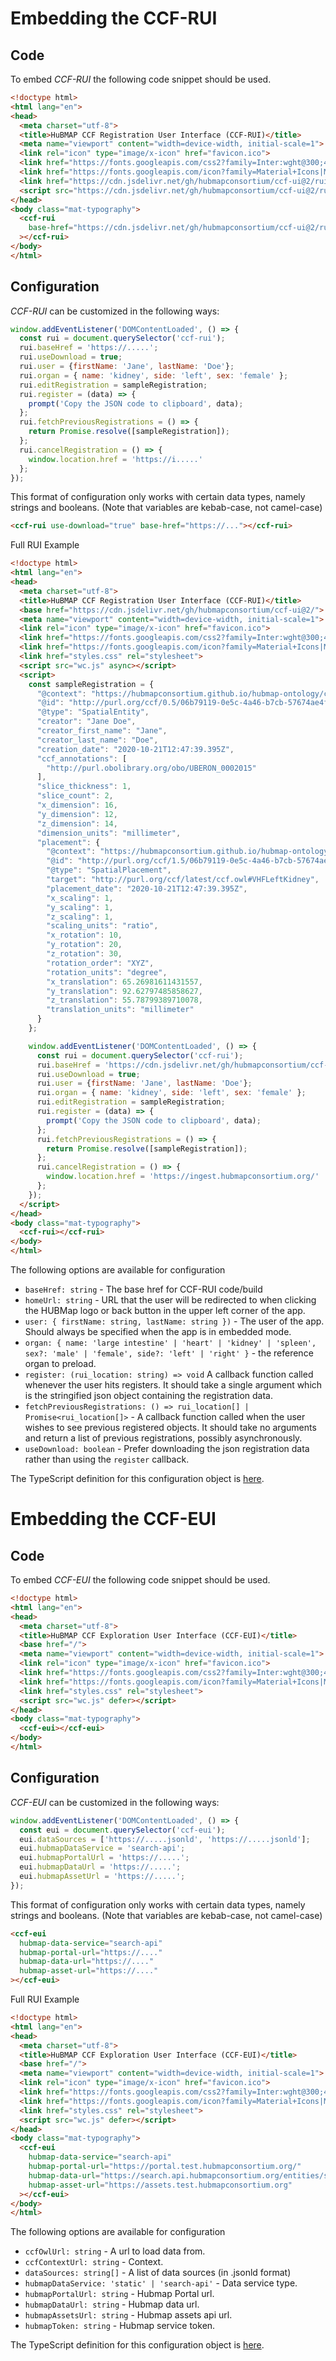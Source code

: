 # Embedding the CCF-RUI

## Code

To embed *CCF-RUI* the following code snippet should be used.

```html
<!doctype html>
<html lang="en">
<head>
  <meta charset="utf-8">
  <title>HuBMAP CCF Registration User Interface (CCF-RUI)</title>
  <meta name="viewport" content="width=device-width, initial-scale=1">
  <link rel="icon" type="image/x-icon" href="favicon.ico">
  <link href="https://fonts.googleapis.com/css2?family=Inter:wght@300;400;500&amp;display=swap" rel="stylesheet">
  <link href="https://fonts.googleapis.com/icon?family=Material+Icons|Material+Icons+Outlined" rel="stylesheet">
  <link href="https://cdn.jsdelivr.net/gh/hubmapconsortium/ccf-ui@2/rui/styles.css" rel="stylesheet">
  <script src="https://cdn.jsdelivr.net/gh/hubmapconsortium/ccf-ui@2/rui/wc.js" defer></script>
</head>
<body class="mat-typography">
  <ccf-rui
    base-href="https://cdn.jsdelivr.net/gh/hubmapconsortium/ccf-ui@2/rui/"
  ></ccf-rui>
</body>
</html>
```

## Configuration

*CCF-RUI* can be customized in the following ways:

```js
window.addEventListener('DOMContentLoaded', () => {
  const rui = document.querySelector('ccf-rui');
  rui.baseHref = 'https://.....';
  rui.useDownload = true;
  rui.user = {firstName: 'Jane', lastName: 'Doe'};
  rui.organ = { name: 'kidney', side: 'left', sex: 'female' };
  rui.editRegistration = sampleRegistration;
  rui.register = (data) => {
    prompt('Copy the JSON code to clipboard', data);
  };
  rui.fetchPreviousRegistrations = () => {
    return Promise.resolve([sampleRegistration]);
  };
  rui.cancelRegistration = () => {
    window.location.href = 'https://i.....'
  };
});
```

This format of configuration only works with certain data types, namely strings and booleans.
(Note that variables are kebab-case, not camel-case)

````html
<ccf-rui use-download="true" base-href="https://..."></ccf-rui>
````

Full RUI Example

````html
<!doctype html>
<html lang="en">
<head>
  <meta charset="utf-8">
  <title>HuBMAP CCF Registration User Interface (CCF-RUI)</title>
  <base href="https://cdn.jsdelivr.net/gh/hubmapconsortium/ccf-ui@2/">
  <meta name="viewport" content="width=device-width, initial-scale=1">
  <link rel="icon" type="image/x-icon" href="favicon.ico">
  <link href="https://fonts.googleapis.com/css2?family=Inter:wght@300;400;500&amp;display=swap" rel="stylesheet">
  <link href="https://fonts.googleapis.com/icon?family=Material+Icons|Material+Icons+Outlined" rel="stylesheet">
  <link href="styles.css" rel="stylesheet">
  <script src="wc.js" async></script>
  <script>
    const sampleRegistration = {
      "@context": "https://hubmapconsortium.github.io/hubmap-ontology/ccf-context.jsonld",
      "@id": "http://purl.org/ccf/0.5/06b79119-0e5c-4a46-b7cb-57674ae4f1d8",
      "@type": "SpatialEntity",
      "creator": "Jane Doe",
      "creator_first_name": "Jane",
      "creator_last_name": "Doe",
      "creation_date": "2020-10-21T12:47:39.395Z",
      "ccf_annotations": [
        "http://purl.obolibrary.org/obo/UBERON_0002015"
      ],
      "slice_thickness": 1,
      "slice_count": 2,
      "x_dimension": 16,
      "y_dimension": 12,
      "z_dimension": 14,
      "dimension_units": "millimeter",
      "placement": {
        "@context": "https://hubmapconsortium.github.io/hubmap-ontology/ccf-context.jsonld",
        "@id": "http://purl.org/ccf/1.5/06b79119-0e5c-4a46-b7cb-57674ae4f1d8_placement",
        "@type": "SpatialPlacement",
        "target": "http://purl.org/ccf/latest/ccf.owl#VHFLeftKidney",
        "placement_date": "2020-10-21T12:47:39.395Z",
        "x_scaling": 1,
        "y_scaling": 1,
        "z_scaling": 1,
        "scaling_units": "ratio",
        "x_rotation": 10,
        "y_rotation": 20,
        "z_rotation": 30,
        "rotation_order": "XYZ",
        "rotation_units": "degree",
        "x_translation": 65.26981611431557,
        "y_translation": 92.62797485858627,
        "z_translation": 55.78799389710078,
        "translation_units": "millimeter"
      }
    };

    window.addEventListener('DOMContentLoaded', () => {
      const rui = document.querySelector('ccf-rui');
      rui.baseHref = 'https://cdn.jsdelivr.net/gh/hubmapconsortium/ccf-ui@staging/rui/';
      rui.useDownload = true;
      rui.user = {firstName: 'Jane', lastName: 'Doe'};
      rui.organ = { name: 'kidney', side: 'left', sex: 'female' };
      rui.editRegistration = sampleRegistration;
      rui.register = (data) => {
        prompt('Copy the JSON code to clipboard', data);
      };
      rui.fetchPreviousRegistrations = () => {
        return Promise.resolve([sampleRegistration]);
      };
      rui.cancelRegistration = () => {
        window.location.href = 'https://ingest.hubmapconsortium.org/'
      };
    });
  </script>
</head>
<body class="mat-typography">
  <ccf-rui></ccf-rui>
</body>
</html>
````

The following options are available for configuration

- `baseHref: string` - The base href for CCF-RUI code/build
- `homeUrl: string` - URL that the user will be redirected to when clicking the HUBMap logo or back button in the upper left corner of the app.
- `user: { firstName: string, lastName: string })` - The user of the app. Should always be specified when the app is in embedded mode.
- `organ: { name: 'large intestine' | 'heart' | 'kidney' | 'spleen', sex?: 'male' | 'female', side?: 'left' | 'right' }` - the reference organ to preload.
- `register: (rui_location: string) => void` A callback function called whenever the user hits registers. It should take a single argument which is the stringified json object containing the registration data.
- `fetchPreviousRegistrations: () => rui_location[] | Promise<rui_location[]>` - A callback function called when the user wishes to see previous registered objects. It should take no arguments and return a list of previous registrations, possibly asynchronously.
- `useDownload: boolean` - Prefer downloading the json registration data rather than using the `register` callback.

The TypeScript definition for this configuration object is [here](projects/ccf-rui/src/app/core/services/config/config.ts).


# Embedding the CCF-EUI

## Code

To embed *CCF-EUI* the following code snippet should be used.

```html
<!doctype html>
<html lang="en">
<head>
  <meta charset="utf-8">
  <title>HuBMAP CCF Exploration User Interface (CCF-EUI)</title>
  <base href="/">
  <meta name="viewport" content="width=device-width, initial-scale=1">
  <link rel="icon" type="image/x-icon" href="favicon.ico">
  <link href="https://fonts.googleapis.com/css2?family=Inter:wght@300;400;500&amp;display=swap" rel="stylesheet">
  <link href="https://fonts.googleapis.com/icon?family=Material+Icons|Material+Icons+Outlined" rel="stylesheet">
  <link href="styles.css" rel="stylesheet">
  <script src="wc.js" defer></script>
</head>
<body class="mat-typography">
  <ccf-eui></ccf-eui>
</body>
</html>
```

## Configuration

*CCF-EUI* can be customized in the following ways:

```js
window.addEventListener('DOMContentLoaded', () => {
  const eui = document.querySelector('ccf-eui');
  eui.dataSources = ['https://.....jsonld', 'https://.....jsonld'];
  eui.hubmapDataService = 'search-api';
  eui.hubmapPortalUrl = 'https://.....';
  eui.hubmapDataUrl = 'https://.....';
  eui.hubmapAssetUrl = 'https://.....';
});
```

This format of configuration only works with certain data types, namely strings and booleans.
(Note that variables are kebab-case, not camel-case)

````html
<ccf-eui
  hubmap-data-service="search-api"
  hubmap-portal-url="https://...."
  hubmap-data-url="https://...."
  hubmap-asset-url="https://...."
></ccf-eui>
````

Full RUI Example

````html
<!doctype html>
<html lang="en">
<head>
  <meta charset="utf-8">
  <title>HuBMAP CCF Exploration User Interface (CCF-EUI)</title>
  <base href="/">
  <meta name="viewport" content="width=device-width, initial-scale=1">
  <link rel="icon" type="image/x-icon" href="favicon.ico">
  <link href="https://fonts.googleapis.com/css2?family=Inter:wght@300;400;500&amp;display=swap" rel="stylesheet">
  <link href="https://fonts.googleapis.com/icon?family=Material+Icons|Material+Icons+Outlined" rel="stylesheet">
  <link href="styles.css" rel="stylesheet">
  <script src="wc.js" defer></script>
</head>
<body class="mat-typography">
  <ccf-eui
    hubmap-data-service="search-api"
    hubmap-portal-url="https://portal.test.hubmapconsortium.org/"
    hubmap-data-url="https://search.api.hubmapconsortium.org/entities/search"
    hubmap-asset-url="https://assets.test.hubmapconsortium.org"
  ></ccf-eui>
</body>
</html>
````

The following options are available for configuration

- `ccfOwlUrl: string` - A url to load data from.
- `ccfContextUrl: string` - Context.
- `dataSources: string[]` - A list of data sources (in .jsonld format)
- `hubmapDataService: 'static' | 'search-api'` - Data service type.
- `hubmapPortalUrl: string` - Hubmap Portal url.
- `hubmapDataUrl: string` - Hubmap data url.
- `hubmapAssetsUrl: string` - Hubmap assets api url.
- `hubmapToken: string` - Hubmap service token.

The TypeScript definition for this configuration object is [here](projects/ccf-database/src/lib/ccf-database.ts).

